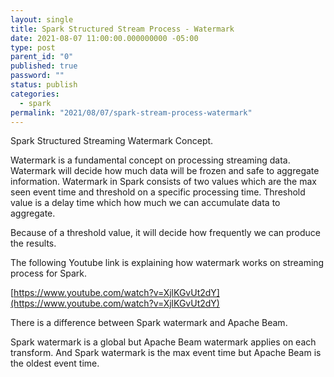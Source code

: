 ```yaml
---
layout: single
title: Spark Structured Stream Process - Watermark
date: 2021-08-07 11:00:00.000000000 -05:00
type: post
parent_id: "0"
published: true
password: ""
status: publish
categories:
  - spark
permalink: "2021/08/07/spark-stream-process-watermark"
---
```


Spark Structured Streaming Watermark Concept.

Watermark is a fundamental concept on processing streaming data. Watermark will decide how much data will be frozen and safe to aggregate information.
Watermark in Spark consists of two values which are the max seen event time and threshold on a specific processing time. Threshold value is a delay time which how much we can accumulate data to aggregate.

Because of a threshold value, it will decide how frequently we can produce the results.

The following Youtube link is explaining how watermark works on streaming process for Spark.

[https://www.youtube.com/watch?v=XjlKGvUt2dY](https://www.youtube.com/watch?v=XjlKGvUt2dY)

There is a difference between Spark watermark and Apache Beam.

Spark watermark is a global but Apache Beam watermark applies on each transform. And Spark watermark is the max event time but Apache Beam is the oldest event time.
